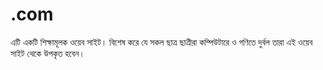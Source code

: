 # .com
এটি একটি শিক্ষামূলক ওয়েব সাইট। বিশেষ করে যে সকল ছাত্র ছাত্রীরা কম্পিউটারে ও গণিতে ‍দুর্বল তারা এই ওয়েব সাইট থেকে উপকৃত হবেন।
